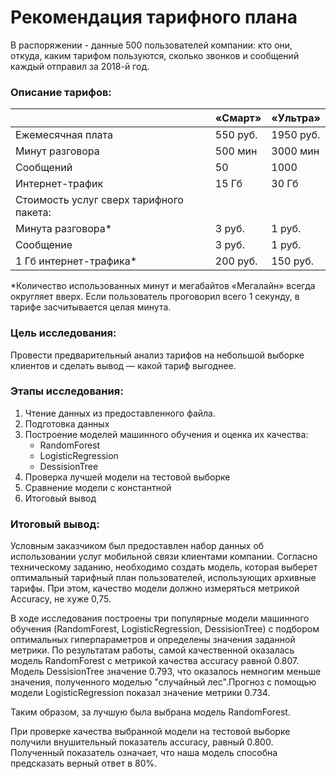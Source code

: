 # Рекомендация тарифного плана

В распоряжении - данные 500 пользователей компании: кто они, откуда, каким тарифом пользуются, сколько звонков и сообщений каждый отправил за 2018-й год. 

### Описание тарифов:

|                      | «Смарт»    |  «Ультра» |
|----------------------|------------|-----------|
|Ежемесячная плата     | 550 руб.   | 1950 руб. |
|Минут разговора       | 500 мин    | 3000 мин  |
|Сообщений             | 50         | 1000      |
|Интернет-трафик       | 15 Гб      | 30 Гб     |
|Стоимость услуг сверх тарифного пакета:        |
|Минута разговора*     | 3 руб.     | 1 руб.    |
|Сообщение             | 3 руб.     | 1 руб.    |
|1 Гб интернет-трафика*| 200 руб.   | 150 руб.  |

*Количество использованных минут и мегабайтов «Мегалайн» всегда округляет вверх. Если пользователь проговорил всего 1 секунду, в тарифе засчитывается целая минута.

### Цель исследования:
Провести предварительный анализ тарифов на небольшой выборке клиентов и сделать вывод — какой тариф выгоднее.

### Этапы исследования:
1. Чтение данных из предоставленного файла.
2. Подготовка данных
3. Построение моделей машинного обучения и оценка их качества:
    - RandomForest
    - LogisticRegression
    - DessisionTree
4. Проверка лучшей модели на тестовой выборке
5. Сравнение модели с константной
6. Итоговый вывод

### Итоговый вывод:
Условным заказчиком был предоставлен набор данных об использовании услуг мобильной связи клиентами компании. Согласно техническому заданию, необходимо создать модель, которая выберет оптимальный тарифный план пользователей, использующих архивные тарифы. При этом, качество модели должно измеряться метрикой Accuracy, не хуже 0,75.

В ходе исследования построены три популярные модели машинного обучения (RandomForest, LogisticRegression, DessisionTree) с подбором оптимальных гиперпараметров и определены значения заданной метрики. По результатам работы, самой качественной оказалась модель RandomForest с метрикой качества accuracy равной 0.807. Модель DessisionTree значение 0.793, что оказалось немногим меньше значения, полученного моделью "случайный лес".Прогноз с помощью модели LogisticRegression показал значение метрики 0.734.

Таким образом, за лучшую была выбрана модель RandomForest.

При проверке качества выбранной модели на тестовой выборке получили внушительный показатель accuracy, равный 0.800. Полученный показатель означает, что наша модель способна предсказать верный ответ в 80%.
